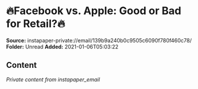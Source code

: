 # 🔥Facebook vs. Apple: Good or Bad for Retail?🔥

**Source:** instapaper-private://email/139b9a240b0c9505c6090f780f460c78/
**Folder:** Unread
**Added:** 2021-01-06T05:03:22




## Content
*Private content from instapaper_email*
